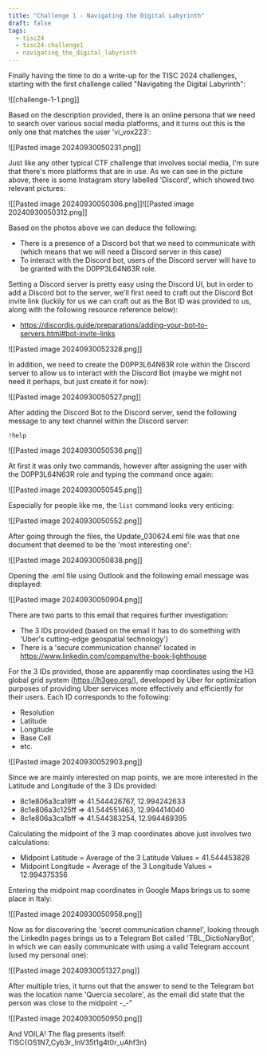 ```yaml
---
title: "Challenge 1 - Navigating the Digital Labyrinth"
draft: false
tags:
  - tisc24
  - tisc24-challenge1
  - navigating_the_digital_labyrinth
---
```

Finally having the time to do a write-up for the TISC 2024 challenges, starting with the first challenge called "Navigating the Digital Labyrinth":

![[challenge-1-1.png]]

Based on the description provided, there is an online persona that we need to search over various social media platforms, and it turns out this is the only one that matches the user 'vi_vox223':

![[Pasted image 20240930050231.png]]

Just like any other typical CTF challenge that involves social media, I'm sure that there's more platforms that are in use. As we can see in the picture above, there is some Instagram story labelled 'Discord', which showed two relevant pictures:

![[Pasted image 20240930050306.png]]![[Pasted image 20240930050312.png]]

Based on the photos above we can deduce the following:
- There is a presence of a Discord bot that we need to communicate with (which means that we will need a Discord server in this case)
- To interact with the Discord bot, users of the Discord server will have to be granted with the D0PP3L64N63R role.

Setting a Discord server is pretty easy using the Discord UI, but in order to add a Discord bot to the server, we'll first need to craft out the Discord Bot invite link (luckily for us we can craft out as the Bot ID was provided to us, along with the following resource reference below):
- https://discordjs.guide/preparations/adding-your-bot-to-servers.html#bot-invite-links

![[Pasted image 20240930052328.png]]

In addition, we need to create the D0PP3L64N63R role within the Discord server to allow us to interact with the Discord Bot (maybe we might not need it perhaps, but just create it for now):

![[Pasted image 20240930050527.png]]

After adding the Discord Bot to the Discord server, send the following message to any text channel within the Discord server:
```
!help
```

![[Pasted image 20240930050536.png]]

At first it was only two commands, however after assigning the user with the D0PP3L64N63R role and typing the command once again:

![[Pasted image 20240930050545.png]]

Especially for people like me, the ```list``` command looks very enticing:

![[Pasted image 20240930050552.png]]

After going through the files, the Update_030624.eml file was that one document that deemed to be the 'most interesting one':

![[Pasted image 20240930050838.png]]

Opening the .eml file using Outlook and the following email message was displayed:

![[Pasted image 20240930050904.png]]

There are two parts to this email that requires further investigation:
- The 3 IDs provided (based on the email it has to do something with 'Uber's cutting-edge geospatial technology')
- There is a 'secure communication channel' located in https://www.linkedin.com/company/the-book-lighthouse

For the 3 IDs provided, those are apparently map coordinates using the H3 global grid system (https://h3geo.org/), developed by Uber for optimization purposes of providing Uber services more effectively and efficiently for their users. Each ID corresponds to the following:
- Resolution
- Latitude
- Longitude
- Base Cell
- etc.

![[Pasted image 20240930052903.png]]

Since we are mainly interested on map points, we are more interested in the Latitude and Longitude of the 3 IDs provided:
- 8c1e806a3ca19ff => 41.544426767, 12.994242633
- 8c1e806a3c125ff => 41.544551463, 12.994414040 
- 8c1e806a3ca1bff => 41.544383254, 12.994469395

Calculating the midpoint of the 3 map coordinates above just involves two calculations:
- Midpoint Latitude = Average of the 3 Latitude Values = 41.544453828
- Midpoint Longitude = Average of the 3 Longitude Values = 12.994375356

Entering the midpoint map coordinates in Google Maps brings us to some place in Italy:

![[Pasted image 20240930050958.png]]

Now as for discovering the 'secret communication channel', looking through the LinkedIn pages brings us to a Telegram Bot called 'TBL_DictioNaryBot', in which we can easily communicate with using a valid Telegram account (used my personal one):

![[Pasted image 20240930051327.png]]

After multiple tries, it turns out that the answer to send to the Telegram bot was the location name 'Quercia secolare', as the email did state that the person was close to the midpoint -_-"

![[Pasted image 20240930050950.png]]

And VOILA! The flag presents itself: TISC{OS1N7_Cyb3r_InV35t1g4t0r_uAhf3n}